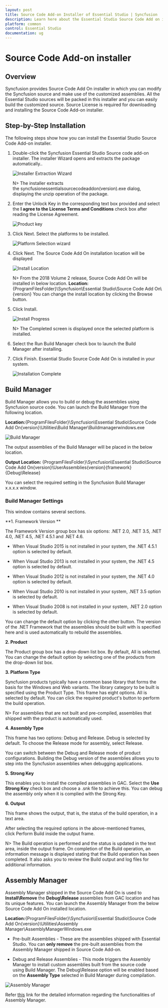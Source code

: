 ```yaml
---
layout: post
title: Source Code Add-on Installer of Essential Studio | Syncfusion
description: Learn here about the Essential Studio Source Code Add on installer and steps for installation
platform: common
control: Essential Studio
documentation: ug
---
```


# Source Code Add-on installer


## Overview


Syncfusion provides Source Code Add On installer in which you can modify the Syncfusion source and make use of the customized assemblies. All the Essential Studio sources will be packed in this installer and you can easily build the customized source. Source License is required for downloading and installing the Source Code Add-on installer.

## Step-by-Step Installation

The following steps show how you can install the Essential Studio Source Code Add-on installer.

1. Double-click the Syncfusion Essential Studio Source code add-on installer. The installer Wizard opens and extracts the package automatically..
   
   ![Installer Extraction Wizard](Source-code_images/Step-by-Step-Installation_img1.png)

    N> The installer extracts the syncfusionessentialsourcecodeaddon(version).exe dialog, displaying the unzip operation of the package.
	
   



2. Enter the Unlock Key in the corresponding text box provided and select the **I agree to the License Terms and Conditions** check box after reading the License Agreement.
   
   ![Product key](Source-code_images/Step-by-Step-Installation_img2.png)
   


3. Click Next. Select the platforms to be installed.

   ![Platform Selection wizard](Source-code_images/Step-by-Step-Installation_img4.png)
   

4. Click Next. The Source Code Add On installation location will be displayed

   ![Install Location](Source-code_images/Step-by-Step-Installation_img5.png)


   N> From the 2018 Volume 2 release, Source Code Add On will be installed in below location.
      **Location:** {ProgramFilesFolder}\Syncfusion\Essential Studio\Source Code Add On\ {version}
      You can change the install location by clicking the Browse button.



5. Click Install. 

   ![Install Progress](Source-code_images/Step-by-Step-Installation_img6.png)

    N> The Completed screen is displayed once the selected platform is installed.
	



6. Select the Run Build Manager check box to launch the Build Manager after installing.

7. Click Finish. Essential Studio Source Code Add On is installed in your system.

   ![Installation Complete](Source-code_images/Step-by-Step-Installation_img7.png)
   
   
## Build Manager

Build Manager allows you to build or debug the assemblies using Syncfusion source code. You can launch the Build Manager from the following location.


**Location:**{ProgramFilesFolder}\Syncfusion\Essential Studio\Source Code Add On\{version}\Utilities\Build Manager\Buildmanagerwindows.exe

   ![Build Manager](Utilities_images/Build-Manager_img2.png)
   

The output assemblies of the Build Manager will be placed in the below location.

**Output Location:** {ProgramFilesFolder}\Syncfusion\Essential Studio\Source Code Add On\{version}\UserAssemblies\{version}\{framework}\{Debug\Release}


You can select the required setting in the Syncfusion Build Manager x.x.x.x window.

### Build Manager Settings

This window contains several sections. 

**1. Framework Version **

   The Framework Version group box has six options: .NET 2.0, .NET 3.5, .NET 4.0, .NET 4.5, .NET 4.5.1 and .NET 4.6. 
   
   * When Visual Studio 2015 is not installed in your system, the .NET 4.5.1 option is selected by default. 
   
   * When Visual Studio 2013 is not installed in your system, the .NET 4.5 option is selected by default. 
   
   * When Visual Studio 2012 is not installed in your system, the .NET 4.0 option is selected by default. 
   
   * When Visual Studio 2010 is not installed in your system, .NET 3.5 option is selected by default. 
   
   * When Visual Studio 2008 is not installed in your system, .NET 2.0 option is selected by default. 
   
   You can change the default option by clicking the other button. The version of the .NET Framework that the assemblies should be built with is specified here and is used automatically to rebuild the assemblies. 

**2. Product**

   The Product group box has a drop-down list box. By default, All is selected. You can change the default option by selecting one of the products from the drop-down list box. 

**3. Platform Type** 

   Syncfusion products typically have a common base library that forms the basis for the Windows and Web variants. The library category to be built is specified using the Product Type. This frame has eight options. All is selected by default. You can click the required product's button to perform the build operation.

   N> For assemblies that are not built and pre-compiled, assemblies that shipped with the product is automatically used.

**4. Assembly Type**

   This frame has two options: Debug and Release. Debug is selected by default. To choose the Release mode for assembly, select Release.

   You can switch between the Debug and Release mode of product configurations. Building the Debug version of the assemblies allows you to step into the Syncfusion assemblies when debugging applications. 

**5. Strong Key**

   This enables you to install the compiled assemblies in GAC. Select the **Use Strong Key** check box and choose a .snk file to achieve this. You can debug the assembly only when it is complied with the Strong Key. 

**6. Output**

   This frame shows the output, that is, the status of the build operation, in a text area. 

   After selecting the required options in the above-mentioned frames, click Perform Build inside the output frame.

N> The Build operation is performed and the status is updated in the text area, inside the output frame. On completion of the Build operation, an information message is displayed stating that the Build operation has been completed. It also asks you to review the Build output and log files for additional information.



## Assembly Manager

   Assembly Manager shipped in the Source Code Add On is used to **Install\Remove** the **Debug\Release** assemblies from GAC location and has its unique features. You can launch the Assembly Manager from the below Source Code Add On installed location.
   
   **Location:**{ProgramFilesFolder}\Syncfusion\Essential Studio\Source Code Add On\{version}\Utilities\Assembly Manager\AssemblyManagerWindows.exe 
   

   * Pre-built Assemblies - These are the assemblies shipped with Essential Studio. You can **only remove** the pre-built assemblies from the Assembly Manager shipped in Source Code Add-on.

   * Debug and Release Assemblies - This mode triggers the Assembly Manager to install custom assemblies built from the source code using Build Manager. The Debug\Release option will be enabled based on the **Assembly Type** selected in Build Manager during compilation.
   
   ![Assembly Manager](Utilities_images/Build-Manager_img3.png)

   Refer [this](https://help.syncfusion.com/common/essential-studio/utilities#assembly-manager) link for the detailed information regarding the functionalities of Assembly Manager.
   
   
 




